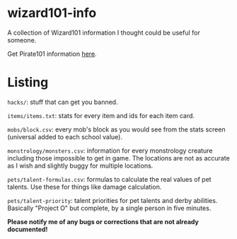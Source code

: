 # wizard101-info
A collection of Wizard101 information I thought could be useful for someone.

Get Pirate101 information [here](https://github.com/PeechezNCreem/pirate101-info).

# Listing
`hacks/`: stuff that can get you banned.

`items/items.txt`: stats for every item and ids for each item card.

`mobs/block.csv`: every mob's block as you would see from the stats screen (universal added to each school value).

`monstrology/monsters.csv`: information for every monstrology creature including those impossible to get in game. The locations are not as accurate as I wish and slightly buggy for multiple locations.

`pets/talent-formulas.csv`: formulas to calculate the real values of pet talents. Use these for things like damage calculation.

`pets/talent-priority`: talent priorities for pet talents and derby abilities. Basically "Project O" but complete, by a single person in five minutes.

**Please notify me of any bugs or corrections that are not already documented!**
